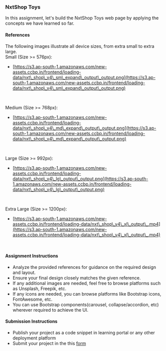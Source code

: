 ### NxtShop Toys

In this assignment, let's build the NxtShop Toys web page by applying the concepts we have learned so far.

#### References

The following images illustrate all device sizes, from extra small to extra large.
<br/>
Small (Size >= 576px):

- [https://s3.ap-south-1.amazonaws.com/new-assets.ccbp.in/frontend/loading-data/nxt\_shop\_v4\_sm\_expand\_output\_output.png](https://s3.ap-south-1.amazonaws.com/new-assets.ccbp.in/frontend/loading-data/nxt\_shop\_v4\_sm\_expand\_output\_output.png)

<br/>

Medium (Size >= 768px):

- [https://s3.ap-south-1.amazonaws.com/new-assets.ccbp.in/frontend/loading-data/nxt\_shop\_v4\_md\_expand\_output\_output.png](https://s3.ap-south-1.amazonaws.com/new-assets.ccbp.in/frontend/loading-data/nxt\_shop\_v4\_md\_expand\_output\_output.png)

<br/>

Large (Size >= 992px):

- [https://s3.ap-south-1.amazonaws.com/new-assets.ccbp.in/frontend/loading-data/nxt\_shop\_v4\_lg\_output\_output.png](https://s3.ap-south-1.amazonaws.com/new-assets.ccbp.in/frontend/loading-data/nxt\_shop\_v4\_lg\_output\_output.png)

<br/>

Extra Large (Size >= 1200px):

- [https://s3.ap-south-1.amazonaws.com/new-assets.ccbp.in/frontend/loading-data/nxt\_shop\_v4\_xl\_output\_.mp4](https://s3.ap-south-1.amazonaws.com/new-assets.ccbp.in/frontend/loading-data/nxt\_shop\_v4\_xl\_output\_.mp4)

<br/>

#### Assignment Instructions

- Analyze the provided references for guidance on the required design and layout.
- Ensure your final design closely matches the given reference.
- If any additional images are needed, feel free to browse platforms such as Unsplash, Freepik, etc.
- If any icons are needed, you can browse platforms like Bootstrap icons, FontAwesome, etc.
- You can use Bootstrap components(carousel, collapse/accordion, etc) wherever required to achieve the UI.

#### Submission Instructions

- Publish your project as a code snippet in learning portal or any other deployment platform
- Submit your project in the this [form]()